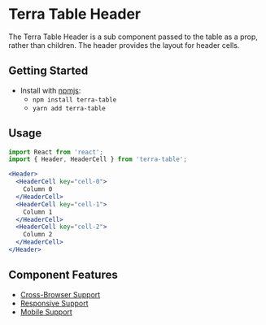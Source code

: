 # Terra Table Header

The Terra Table Header is a sub component passed to the table as a prop, rather than children. The header provides the layout for header cells.

## Getting Started

- Install with [npmjs](https://www.npmjs.com):
  - `npm install terra-table`
  - `yarn add terra-table`

## Usage

```jsx
import React from 'react';
import { Header, HeaderCell } from 'terra-table';

<Header>
  <HeaderCell key="cell-0">
    Column 0
  </HeaderCell>
  <HeaderCell key="cell-1">
    Column 1
  </HeaderCell>
  <HeaderCell key="cell-2">
    Column 2
  </HeaderCell>
</Header>
```

## Component Features
* [Cross-Browser Support](https://github.com/cerner/terra-ui/blob/master/src/terra-dev-site/contributing/ComponentStandards.e.contributing.md#cross-browser-support)
* [Responsive Support](https://github.com/cerner/terra-ui/blob/master/src/terra-dev-site/contributing/ComponentStandards.e.contributing.md#responsive-support)
* [Mobile Support](https://github.com/cerner/terra-ui/blob/master/src/terra-dev-site/contributing/ComponentStandards.e.contributing.md#mobile-support)
